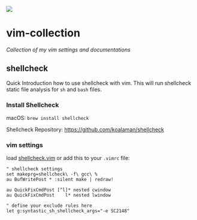 ![](https://github.frapsoft.com/top/vim-collection.png)

# vim-collection

_Collection of my vim settings and documentations_


## shellcheck

Quick Introduction how to use shellcheck with vim.
This will run shellcheck static file analysis for `sh` and `bash` files.

### Install Shellcheck

macOS: `brew install shellcheck`

Shellcheck Repository: <https://github.com/koalaman/shellcheck>

### vim settings

load [shellcheck.vim](https://github.com/ellerbrock/vim-collection/blob/master/shellcheck.vim) or add this to your `.vimrc` file:

```
" shellcheck settings
set makeprg=shellcheck\ -f\ gcc\ %
au BufWritePost * :silent make | redraw!

au QuickFixCmdPost [^l]* nested cwindow
au QuickFixCmdPost    l* nested lwindow

" define your exclude rules here
let g:syntastic_sh_shellcheck_args="-e SC2148"
```
